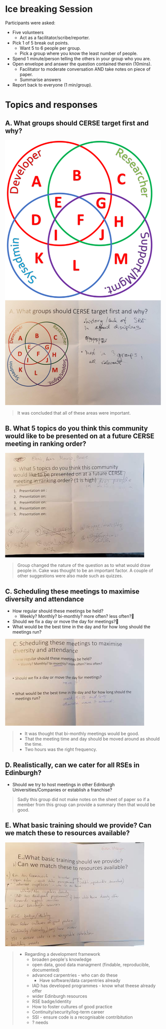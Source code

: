 # Ice breaking Session
Participants were asked:

* Five volunteers
   * Act as a facilitator/scribe/reporter.
* Pick 1 of 5 break out points.
   * Want 5 to 6 people per group.
   * Pick  a group where you know the least number of people.
* Spend 1 minute/person telling the others in your group who you are.
* Open envelope and answer the question contained therein (10mins).
   * Facilitator to moderate conversation AND take notes on piece of paper.
   * Summarise answers
* Report back to everyone (1 min/group).

# Topics and responses

## A. What groups should CERSE target first and why?
![Venn Diagram](imgs/VennDiagram.png)
![Topic BA](imgs/topicA.jpg)

> It was concluded that all of these areas were important.

## B. What 5 topics do you think this community would like to be presented on at a future CERSE meeting in ranking order?

![Topic B](imgs/topicB.jpg)

> Group changed the nature of the question as to what would draw people in. Cake was thought to be an important factor. A couple of other suggestions were also made such as quizzes.

## C. Scheduling these meetings to maximise diversity and attendance

* How regular should these meetings be held? 
   * Weekly? Monthly? bi-monthly? more often? less often?
* Should we fix a day or move the day for meetings?
* What would be the best time in the day and for how long should the meetings run?

![Topic C](imgs/topicC.jpg)

> * It was thought that bi-monthly meetings would be good.
> * That the meeting time and day should be moved around as should the time.
> * Two hours was the right frequency.

## D. Realistically, can we cater for all RSEs in Edinburgh?

* Should we try to host meetings in other Edinburgh Universities/Companies or establish a franchise?

> Sadly this group did not make notes on the sheet 
> of paper so if a member from this group can provide 
> a summary then that would be good.

## E. What basic training should we provide? Can we match these to resources available?

![Topic E](imgs/topicE.jpg)

> * Regarding a development framework
>   * broaden people's knowledge
>   * open data, good data managment (findable, reproducible, documented)
>   * advanced carpentries - who can do these
>       * Have software/data carpentries already
>   * IAD has developed programmes - know what theese already offer
>   * wider Edinburgh resources
>   * RSE badge/identity
>   * How to foster cultures of good practice
>   * Continuity/security/log-term career
>   * SSI - ensure code is a recognisable contribitution
>   * ? needs
